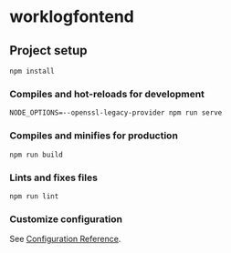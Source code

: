 # worklogfontend

## Project setup
```
npm install
```

### Compiles and hot-reloads for development
```
NODE_OPTIONS=--openssl-legacy-provider npm run serve
```

### Compiles and minifies for production
```
npm run build
```

### Lints and fixes files
```
npm run lint
```

### Customize configuration
See [Configuration Reference](https://cli.vuejs.org/config/).
